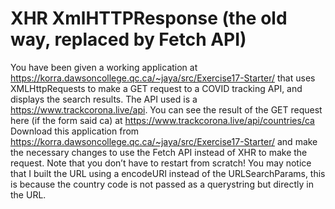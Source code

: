 # XHR XmlHTTPResponse (the old way, replaced by Fetch API)

You have been given a working application at https://korra.dawsoncollege.qc.ca/~jaya/src/Exercise17-Starter/ that uses XMLHttpRequests
to make a GET request to a COVID tracking API, and displays the search results. 
The API used is a https://www.trackcorona.live/api. You can see the result of the GET request here (if the form said ca) at https://www.trackcorona.live/api/countries/ca 
Download this application from https://korra.dawsoncollege.qc.ca/~jaya/src/Exercise17-Starter/ and make the necessary changes to use the Fetch API instead of XHR to make the request. Note that you don’t have to restart from scratch! 
You may notice that I built the URL using a encodeURI instead of the URLSearchParams, this is because the country code is not passed as a querystring but directly in the URL.
